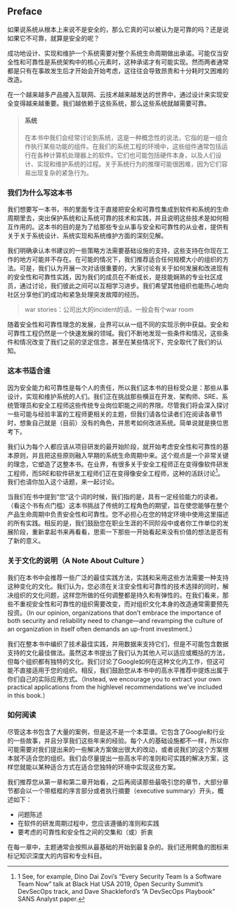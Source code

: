 ## Preface

如果说系统从根本上来说不是安全的，那么它真的可以被认为是可靠的吗？还是说如果它不可靠，就算是安全的呢？

成功地设计、实现和维护一个系统需要对整个系统生命周期做出承诺。可能仅当安全性和可靠性是系统架构中的核心元素时，这种承诺才有可能实现。然而两者通常都是只有在事故发生后才开始会开始考虑，这往往会导致昂贵和十分耗时又困难的改造。

在一个越来越多产品接入互联网、云技术越来越发达的世界中，通过设计来实现安全变得越来越重要。我们越依赖于这些系统，那么这些系统就越需要可靠。

> ####  **系统**
>
> 在本书中我们会经常讨论到系统，这是一种概念性的说法，它指的是一组合作执行某些功能的组件。在我们的系统工程的环境中，这些组件通常包括运行在各种计算机处理器上的软件。它们也可能包括硬件本身，以及人们设计、实现和维护系统的过程。关于系统行为的推理可能很困难，因为它们容易出现复杂的紧急行为。

### 我们为什么写这本书

我们想要写一本书，书的里面专注于直接把安全和可靠性集成到软件和系统的生命周期里去，突出保护系统和让系统可靠的技术和实践，并且说明这些技术是如何相互作用的。这本书的目的是为了给那些专业从事与安全和可靠性的从业者，提供有关于关于系统设计、系统实现和系统维护方面的深刻见解。

我们明确承认本书建议的一些策略方法需要基础设施的支持，这些支持在你现在工作的地方可能并不存在。在可能的情况下，我们推荐适合任何规模大小的组织的方法。可是，我们认为开展一次对话很重要的，大家讨论有关于如何发展和改进现有的安全性和可靠性实践，因为我们的成员在不断成长，是技能娴熟的专业社区成员，通过讨论，我们彼此之间可以互相学习进步。我们希望其他组织也能热心地向社区分享他们的成功和紧急处理突发故障的经历。

> war stories：公司出大的incident的话，一般会有个war room

随着安全性和可靠性理念的发展，业界可以从一组不同的实现示例中获益。安全和可靠性工程仍然是一个快速发展的领域。我们不断地发现一些条件和情况，这些条件和情况改变了我们之前的坚定信念，甚至在某些情况下，完全取代了我们的认知。

### 这本书适合谁

因为安全能力和可靠性是每个人的责任，所以我们这本书的目标受众是：那些从事设计，实现和维护系统的人们。我们正在挑战那些横亘在开发、架构师、SRE、系统管理员和安全工程师这些传统专业岗位职能之间的界限。尽管我们将会深入探讨一些可能与经验丰富的工程师更相关的主题，但我们请各位读者们在阅读各章节时，想象自己就是（目前）没有的角色，并思考如何改进系统。简单说就是换位思考下。

我们认为每个人都应该从项目研发的最开始阶段，就开始考虑安全性和可靠性的基本原则，并且把这些原则融入早期的系统生命周期中来。这个观点是一个非常关键的理念，它塑造了这整本书。在业界，有很多关于安全工程师正在变得像软件研发工程师，而SRE和软件研发工程师们正在变得像安全工程师，这种的活跃讨论[^1]。我们也请你加入这个话题，来一起讨论。


当我们在书中提到“您”这个词的时候，我们指的是，具有一定经验能力的读者。（看这个书有点门槛）这本书挑战了传统的工程角色的期望，旨在使您能够在整个产品生命周期中负责安全性和可靠性。您不必担心在您的特定环境中使用这里描述的所有实践。相反的是，我们鼓励您在职业生涯的不同阶段中或者你工作单位的发展阶段，重新拿起书来再看看，思索一下那些一开始看起来没有价值的想法是否有了新的意义。

### 关于文化的说明（A Note About Culture ）

我们在本书中会推荐一些广泛的最佳实践方法，实践和采用这些方法需要一种支持这种变化的文化。我们认为，您必须在关注安全性和可靠性的技术选择的同时，解决组织的文化问题，这样您所做的任何调整都是持久和有弹性的。在我们看来，那些不重视安全性和可靠性的组织需要改变，而对组织文化本身的改造通常需要预先投资。（In our opinion, organizations that don’t embrace the importance of both security and reliability need to change—and revamping the culture of an organization in itself often demands an up-front investment.）

我们在整本书中编织了技术最佳实践，并用数据来支持它们，但是不可能包含数据支持的文化最佳做法。虽然这本书提出了我们认为其他人可以适应或概括的方法，但每个组织都有独特的文化。我们讨论了Google如何在这种文化内工作，但这可能不直接适用于您的组织。相反，我们鼓励您从本书中的高水平推荐中提炼出属于你们自己的实际应用方式。（Instead, we encourage you to extract your own practical applications from the highlevel recommendations we’ve included in this book.）

### 如何阅读

尽管这本书包含了大量的案例，但是这不是一个本菜谱。它包含了Google和行业的一些故事，并且分享我们这些年来的经验。每个人的基础设施都不一样，所以你可能需要对我们提出来的一些解决方案做出很大的改动，或者说我们的这个方案根本就不适合您的组织。我们会尽量提出一些高水平的准则和可实践的解决方案，这样您就能以某种适合方式在适合您独特的环境中实现这些方案。

我们推荐您从第一章和第二章开始看，之后再阅读那些最吸引您的章节，大部分章节都会以一个带框框的序言部分或者执行摘要（executive summary）开头，概述如下：

- 问题陈述
- 在软件的研发周期过程中，您应该遵循的准则和实践
- 要考虑的可靠性和安全性之间的交集和（或）折衷

在每一章中，主题通常会按照从最基础的开始到最复杂的。我们还用鳄鱼的图标来标记知识深度大的内容和专业科目。

[^1]:1 See, for example, Dino Dai Zovi’s “Every Security Team Is a Software Team Now” talk at Black Hat USA 2019, Open Security Summit’s DevSecOps track, and Dave Shackleford’s “A DevSecOps Playbook” SANS Analyst paper.

